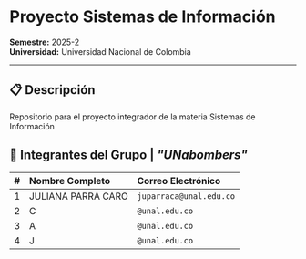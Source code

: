 # Proyecto Sistemas de Información
**Semestre:** 2025-2  
**Universidad:** Universidad Nacional de Colombia

---

## 📋 Descripción 

Repositorio para el proyecto integrador de la materia Sistemas de Información

## 👥 Integrantes del Grupo | *"UNabombers"*

| # | Nombre Completo | Correo Electrónico |
| :-- | :--- | :--- |
| 1 | JULIANA PARRA CARO | `juparraca@unal.edu.co` |
| 2 | C | `@unal.edu.co` |
| 3 | A | `@unal.edu.co` |
| 4 | J | `@unal.edu.co` |
